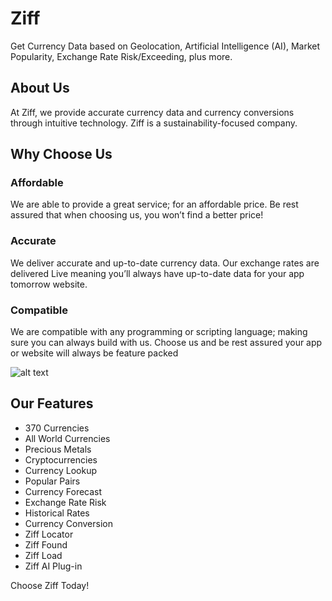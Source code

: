# Ziff
Get Currency Data based on Geolocation, Artificial Intelligence (AI), Market Popularity, Exchange Rate Risk/Exceeding, plus more.

## About Us
At Ziff, we provide accurate currency data and currency conversions through intuitive technology. Ziff is a sustainability-focused company.

## Why Choose Us
### Affordable
We are able to provide a great service; for an affordable price. Be rest assured that when choosing us, you won’t find a better price!

### Accurate
We deliver accurate and up-to-date currency data. Our exchange rates are delivered Live meaning you’ll always have up-to-date data for your app tomorrow website.

### Compatible
We are compatible with any programming or scripting language; making sure you can always build with us. Choose us and be rest assured your app or website will always be feature packed

![alt text](https://ziff.digital/wp-content/uploads/2024/04/gif.gif)

## Our Features
* 370 Currencies
* All World Currencies
* Precious Metals
* Cryptocurrencies
* Currency Lookup
* Popular Pairs
* Currency Forecast
* Exchange Rate Risk
* Historical Rates
* Currency Conversion
* Ziff Locator
* Ziff Found
* Ziff Load
* Ziff AI Plug-in

Choose Ziff Today!

